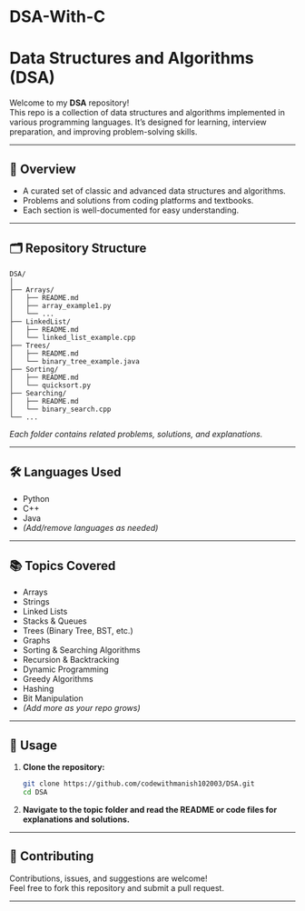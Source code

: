 # DSA-With-C

# Data Structures and Algorithms (DSA)

Welcome to my **DSA** repository!  
This repo is a collection of data structures and algorithms implemented in various programming languages. It’s designed for learning, interview preparation, and improving problem-solving skills.

---

## 🚀 Overview

- A curated set of classic and advanced data structures and algorithms.
- Problems and solutions from coding platforms and textbooks.
- Each section is well-documented for easy understanding.

---

## 🗂️ Repository Structure

```
DSA/
│
├── Arrays/
│   ├── README.md
│   ├── array_example1.py
│   └── ...
├── LinkedList/
│   ├── README.md
│   └── linked_list_example.cpp
├── Trees/
│   ├── README.md
│   └── binary_tree_example.java
├── Sorting/
│   ├── README.md
│   └── quicksort.py
├── Searching/
│   ├── README.md
│   └── binary_search.cpp
└── ...
```

*Each folder contains related problems, solutions, and explanations.*

---

## 🛠️ Languages Used

- Python
- C++
- Java
- *(Add/remove languages as needed)*

---

## 📚 Topics Covered

- Arrays
- Strings
- Linked Lists
- Stacks & Queues
- Trees (Binary Tree, BST, etc.)
- Graphs
- Sorting & Searching Algorithms
- Recursion & Backtracking
- Dynamic Programming
- Greedy Algorithms
- Hashing
- Bit Manipulation
- *(Add more as your repo grows)*

---

## 📝 Usage

1. **Clone the repository:**
    ```bash
    git clone https://github.com/codewithmanish102003/DSA.git
    cd DSA
    ```

2. **Navigate to the topic folder and read the README or code files for explanations and solutions.**

---

## 🤝 Contributing

Contributions, issues, and suggestions are welcome!  
Feel free to fork this repository and submit a pull request.

---
